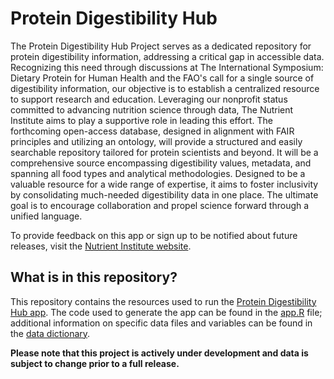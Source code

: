 # Protein Digestibility Hub

The Protein Digestibility Hub Project serves as a dedicated repository for protein digestibility information, addressing a critical gap in accessible data. Recognizing this need through discussions at The International Symposium: Dietary Protein for Human Health and the FAO's call for a single source of digestibility information, our objective is to establish a centralized resource to support research and education. Leveraging our nonprofit status committed to advancing nutrition science through data, The Nutrient Institute aims to play a supportive role in leading this effort. The forthcoming open-access database, designed in alignment with FAIR principles and utilizing an ontology, will provide a structured and easily searchable repository tailored for protein scientists and beyond. It will be a comprehensive source encompassing digestibility values, metadata, and spanning all food types and analytical methodologies. Designed to be a valuable resource for a wide range of expertise, it aims to foster inclusivity by consolidating much-needed digestibility data in one place. The ultimate goal is to encourage collaboration and propel science forward through a unified language.

To provide feedback on this app or sign up to be notified about future releases, visit the [Nutrient Institute website](https://www.nutrientinstitute.org/protein-digestibility-feedback).


## What is in this repository?
This repository contains the resources used to run the [Protein Digestibility Hub app](https://nutrientinstitute.shinyapps.io/ProteinDigestibilityData/). The code used to generate the app can be found in the [app.R](https://github.com/NutrientInstitute/protein-digestibility/blob/main/app.R) file; additional information on specific data files and variables can be found in the [data dictionary](https://github.com/NutrientInstitute/protein-digestibility/blob/main/Data%20Dictionary.pdf). 



**Please note that this project is actively under development and data is subject to change prior to a full release.** 
